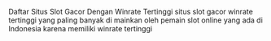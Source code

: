 Daftar Situs Slot Gacor Dengan Winrate Tertinggi
situs slot gacor winrate tertinggi yang paling banyak di mainkan oleh pemain slot online yang ada di Indonesia karena memiliki winrate tertinggi
